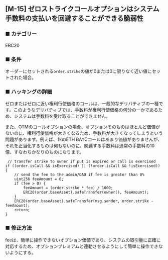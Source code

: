 ## [M-15] ゼロストライクコールオプションはシステム手数料の支払いを回避することができる脆弱性

### ■ カテゴリー

ERC20

### ■ 条件

オーダーにセットされる`order.strike`の値が0または0に限りなく近い値にセットされた場合。

### ■ ハッキングの詳細

ゼロまたはゼロに近い権利行使価格のコールは、一般的なデリバティブの一種です。このようなデリバティブでは、手数料が権利行使価格の何分の一かであるため、システムは手数料を受け取ることができません。  

また、OTMのコールオプションの場合、オプションそのものはほとんど価値がないのに、権利行使価格が大きくなるため、手数料が大きくなってしまうという問題があります。例えば、1kのETH BAYCコールはあまり価値がありませんが、それを正当化するものは何もないのに、関連する手数料は通常の手数料の10倍、すなわちかなりのものになります。  

```sol
 // transfer strike to owner if put is expired or call is exercised
if ((order.isCall && isExercised) || (!order.isCall && !isExercised)) {
    // send the fee to the admin/DAO if fee is greater than 0%
    uint256 feeAmount = 0;
    if (fee > 0) {
        feeAmount = (order.strike * fee) / 1000;
        ERC20(order.baseAsset).safeTransfer(owner(), feeAmount);
    }
    ERC20(order.baseAsset).safeTransfer(msg.sender, order.strike - feeAmount);
    return;
}
```

### ■ 修正方法

feeは、簡単に操作できないオプション価値であり、システムの取引量に正確に対応するため、オプションプレミアムと連動させるようにして簡単に操作できないようにする。